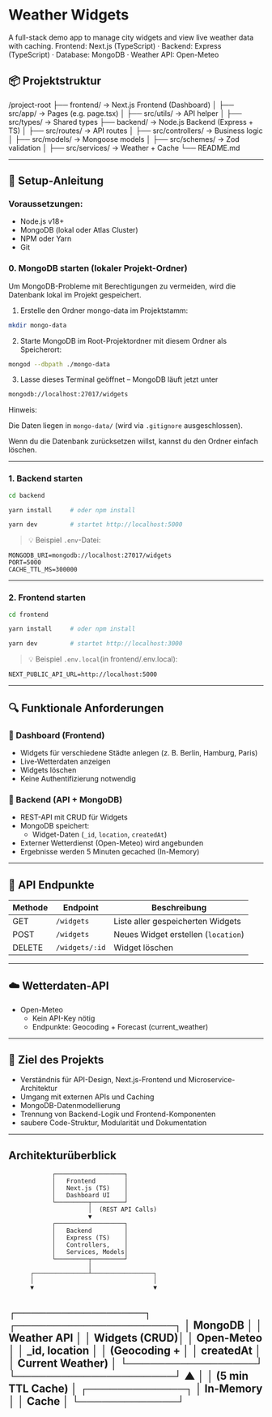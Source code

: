 # Weather Widgets

A full-stack demo app to manage city widgets and view live weather data with caching.
Frontend: Next.js (TypeScript) · Backend: Express (TypeScript) · Database: MongoDB · Weather API: Open-Meteo

## 📦 Projektstruktur

/project-root
├── frontend/         → Next.js Frontend (Dashboard)
│   ├── src/app/      → Pages (e.g. page.tsx)
│   ├── src/utils/    → API helper
│   ├── src/types/    → Shared types
├── backend/          → Node.js Backend (Express + TS)
│   ├── src/routes/       → API routes
│   ├── src/controllers/  → Business logic
│   ├── src/models/       → Mongoose models
│   ├── src/schemes/      → Zod validation
│   ├── src/services/     → Weather + Cache
└── README.md

---

## 🚀 Setup-Anleitung

### Voraussetzungen:
- Node.js v18+
- MongoDB (lokal oder Atlas Cluster)
- NPM oder Yarn
- Git

### 0. MongoDB starten (lokaler Projekt-Ordner)

Um MongoDB-Probleme mit Berechtigungen zu vermeiden, wird die Datenbank lokal im Projekt gespeichert.

1. Erstelle den Ordner mongo-data im Projektstamm:
```bash
mkdir mongo-data
```

2. Starte MongoDB im Root-Projektordner mit diesem Ordner als Speicherort:
```bash
mongod --dbpath ./mongo-data
```

3. Lasse dieses Terminal geöffnet – MongoDB läuft jetzt unter
```bash
mongodb://localhost:27017/widgets
```

Hinweis:

Die Daten liegen in `mongo-data/` (wird via `.gitignore` ausgeschlossen).

Wenn du die Datenbank zurücksetzen willst, kannst du den Ordner einfach löschen.

---

### 1. Backend starten

```bash
cd backend

yarn install     # oder npm install

yarn dev         # startet http://localhost:5000
```

> 💡 Beispiel `.env`-Datei:
```env
MONGODB_URI=mongodb://localhost:27017/widgets
PORT=5000
CACHE_TTL_MS=300000
```

---

### 2. Frontend starten

```bash
cd frontend

yarn install     # oder npm install

yarn dev         # startet http://localhost:3000
```

> 💡 Beispiel `.env.local`(in frontend/.env.local):
```env
NEXT_PUBLIC_API_URL=http://localhost:5000
```
---

## 🔍 Funktionale Anforderungen

### 🔹 Dashboard (Frontend)
- Widgets für verschiedene Städte anlegen (z. B. Berlin, Hamburg, Paris)
- Live-Wetterdaten anzeigen
- Widgets löschen
- Keine Authentifizierung notwendig

### 🔹 Backend (API + MongoDB)
- REST-API mit CRUD für Widgets
- MongoDB speichert:
  - Widget-Daten (`_id`, `location`, `createdAt`)
- Externer Wetterdienst (Open-Meteo) wird angebunden
- Ergebnisse werden 5 Minuten gecached (In-Memory)

---

## 🧾 API Endpunkte

| Methode | Endpoint                 | Beschreibung                       |
|---------|--------------------------|------------------------------------|
| GET     | `/widgets`               | Liste aller gespeicherten Widgets |
| POST    | `/widgets`               | Neues Widget erstellen (`location`) |
| DELETE  | `/widgets/:id`           | Widget löschen                     |

---

## ☁️ Wetterdaten-API

- Open-Meteo
    - Kein API-Key nötig
    - Endpunkte: Geocoding + Forecast (current_weather)

---

## 🧪 Ziel des Projekts

- Verständnis für API-Design, Next.js-Frontend und Microservice-Architektur
- Umgang mit externen APIs und Caching
- MongoDB-Datenmodellierung
- Trennung von Backend-Logik und Frontend-Komponenten
- saubere Code-Struktur, Modularität und Dokumentation

---

## Architekturüberblick

                ┌───────────────────┐
                │   Frontend        │
                │   Next.js (TS)    │
                │   Dashboard UI    │
                └─────────┬─────────┘
                          │  (REST API Calls)
                          ▼
                ┌───────────────────┐
                │   Backend         │
                │   Express (TS)    │
                │   Controllers,    │
                │   Services, Models│
                └─────────┬─────────┘
                          │
          ┌───────────────┴─────────────────┐
          │                                 │
          ▼                                 ▼
 ┌─────────────────┐                 ┌─────────────────────┐
 │   MongoDB       │                 │   Weather API       │
 │   Widgets (CRUD)│                 │   Open-Meteo        │
 │   _id, location │                 │   (Geocoding +      │
 │   createdAt     │                 │   Current Weather)  │
 └─────────────────┘                 └─────────────────────┘
                                          ▲
                                          │
                                          │ (5 min TTL Cache)
                                          │
                                    ┌─────────────┐
                                    │   In-Memory │
                                    │   Cache     │
                                    └─────────────┘
---
